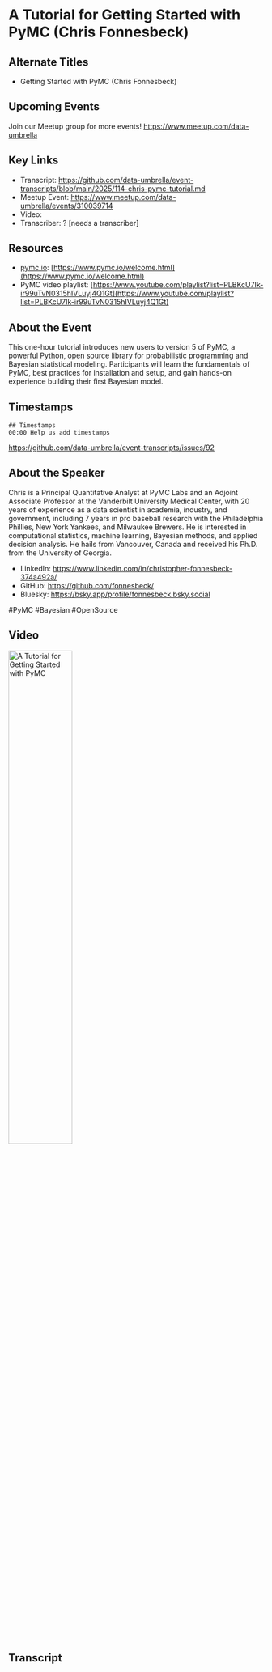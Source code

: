 # A Tutorial for Getting Started with PyMC (Chris Fonnesbeck)

## Alternate Titles
- Getting Started with PyMC (Chris Fonnesbeck)

## Upcoming Events
Join our Meetup group for more events!
https://www.meetup.com/data-umbrella

## Key Links
- Transcript: https://github.com/data-umbrella/event-transcripts/blob/main/2025/114-chris-pymc-tutorial.md
- Meetup Event: https://www.meetup.com/data-umbrella/events/310039714
- Video: 
- Transcriber: ? [needs a transcriber]


## Resources
- [pymc.io](http://pymc.io/): [https://www.pymc.io/welcome.html](https://www.pymc.io/welcome.html)
- PyMC video playlist: [https://www.youtube.com/playlist?list=PLBKcU7Ik-ir99uTvN0315hIVLuyj4Q1Gt](https://www.youtube.com/playlist?list=PLBKcU7Ik-ir99uTvN0315hIVLuyj4Q1Gt)

## About the Event
This one-hour tutorial introduces new users to version 5 of PyMC, a powerful Python, open source library for probabilistic programming and Bayesian statistical modeling. Participants will learn the fundamentals of PyMC, best practices for installation and setup, and gain hands-on experience building their first Bayesian model.

## Timestamps
```
## Timestamps
00:00 Help us add timestamps
```
https://github.com/data-umbrella/event-transcripts/issues/92

## About the Speaker
Chris is a Principal Quantitative Analyst at PyMC Labs and an Adjoint Associate Professor at the Vanderbilt University Medical Center, with 20 years of experience as a data scientist in academia, industry, and government, including 7 years in pro baseball research with the Philadelphia Phillies, New York Yankees, and Milwaukee Brewers. He is interested in computational statistics, machine learning, Bayesian methods, and applied decision analysis. He hails from Vancouver, Canada and received his Ph.D. from the University of Georgia.​​
- LinkedIn: https://www.linkedin.com/in/christopher-fonnesbeck-374a492a/
- GitHub: https://github.com/fonnesbeck/
- Bluesky: https://bsky.app/profile/fonnesbeck.bsky.social

#PyMC #Bayesian #OpenSource

## Video 
<a href="http://www.youtube.com/watch?feature=player_embedded&v=wZmTzfhiu34" target="_blank"><img src="http://img.youtube.com/vi/wZmTzfhiu34/0.jpg" alt="A Tutorial for Getting Started with PyMC" width="50%" /></a>

## Transcript
